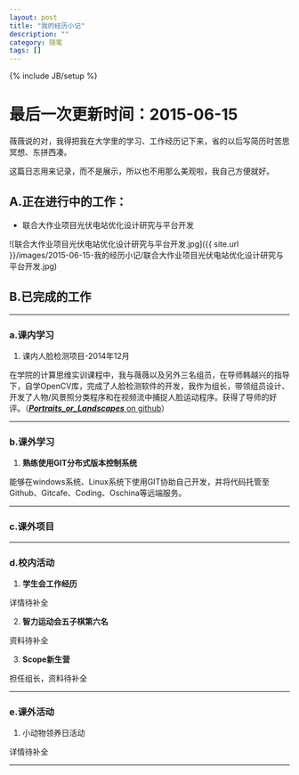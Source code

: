 ```yaml
---
layout: post
title: "我的经历小记"
description: ""
category: 随笔
tags: []
---
```


{% include JB/setup %}

# 最后一次更新时间：2015-06-15

薇薇说的对，我得把我在大学里的学习、工作经历记下来，省的以后写简历时苦思冥想、东拼西凑。

这篇日志用来记录，而不是展示，所以也不用那么美观啦，我自己方便就好。

## A.正在进行中的工作：

- 联合大作业项目光伏电站优化设计研究与平台开发

![联合大作业项目光伏电站优化设计研究与平台开发.jpg]({{ site.url }}/images/2015-06-15-我的经历小记/联合大作业项目光伏电站优化设计研究与平台开发.jpg)

## B.已完成的工作

***

### a.课内学习


1. 课内人脸检测项目-2014年12月

在学院的计算思维实训课程中，我与薇薇以及另外三名组员，在导师韩越兴的指导下，自学OpenCV库，完成了人脸检测软件的开发，我作为组长，带领组员设计、开发了人物/风景照分类程序和在视频流中捕捉人脸运动程序。获得了导师的好评。（[***Portraits_or_Landscapes*** on github](https://github.com/wolfogre/Portraits_or_Landscapes)）

***

### b.课外学习

1. **熟练使用GIT分布式版本控制系统**

能够在windows系统、Linux系统下使用GIT协助自己开发，并将代码托管至Github、Gitcafe、Coding、Oschina等远端服务。

***

### c.课外项目

***

### d.校内活动

1. **学生会工作经历**

详情待补全

2. **智力运动会五子棋第六名**

资料待补全

3. **Scope新生营**

担任组长，资料待补全

***

### e.课外活动

1. 小动物领养日活动

详情待补全

***
